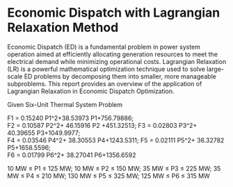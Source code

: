 # Economic Dispatch with Lagrangian Relaxation Method

Economic Dispatch (ED) is a fundamental problem in power system operation aimed at efficiently allocating generation resources to meet the electrical demand while minimizing operational costs. Lagrangian Relaxation (LR) is a powerful mathematical optimization technique used to solve large-scale ED problems by decomposing them into smaller, more manageable subproblems. This report provides an overview of the application of Lagrangian Relaxation in Economic Dispatch Optimization.

Given Six-Unit Thermal System Problem

F1 = 0.15240 P1^2+38.53973 P1+756.79886;	 
F2 = 0.10587 P2^2+ 46.15916 P2 +451.32513;
F3 = 0.02803 P3^2+ 40.39655 P3+1049.9977;	 
F4 = 0.03546 P4^2+ 38.30553 P4+1243.5311;
F5 = 0.02111 P5^2+ 36.32782 P5+1658.5596;	 
F6 = 0.01799 P6^2+ 38.27041 P6+1356.6592

10 MW ≤ P1 ≤ 125 MW; 		10 MW ≤ P2 ≤ 150 MW;
35 MW ≤ P3 ≤ 225 MW; 		35 MW ≤ P4 ≤ 210 MW;
130 MW ≤ P5 ≤ 325 MW; 	125 MW ≤ P6 ≤ 315 MW


